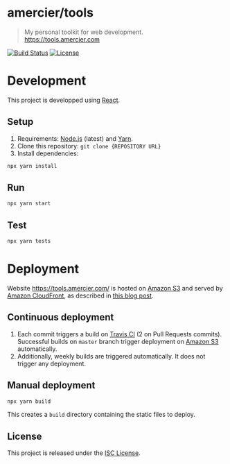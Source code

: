 amercier/tools
==============

> My personal toolkit for web development.  
> https://tools.amercier.com

[![Build Status](https://img.shields.io/travis/amercier/tools/master.svg)](https://travis-ci.org/amercier/tools)
[![License](https://img.shields.io/github/license/amercier/tools.svg)](LICENSE.md)

Development
===========

This project is developped using [React](https://reactjs.org/).

Setup
-----

1. Requirements: [Node.js](https://nodejs.org/en/) (latest) and [Yarn](https://yarnpkg.com/en/).
2. Clone this repository: `git clone {REPOSITORY URL}`
3. Install dependencies:
```sh
npx yarn install
```

Run
---

```sh
npx yarn start
```

Test
----

```sh
npx yarn tests
```


Deployment
==========

Website https://tools.amercier.com/ is hosted on [Amazon S3][1] and served by
[Amazon CloudFront][2], as described in [this blog post][3].

Continuous deployment
---------------------

1. Each commit triggers a build on [Travis CI][4] (2 on Pull Requests commits).
Successful builds on `master` branch trigger deployment on [Amazon S3][1]
automatically.
2. Additionally, weekly builds are triggered automatically. It does not trigger
any deployment.

[1]: https://aws.amazon.com/s3/
[2]: https://aws.amazon.com/cloudfront/
[3]: https://medium.com/@willmorgan/moving-a-static-website-to-aws-s3-cloudfront-with-https-1fdd95563106
[4]: https://travis-ci.org/amercier/tools

Manual deployment
-----------------

```sh
npx yarn build
```

This creates a `build` directory containing the static files to deploy.


License
-------

This project is released under the [ISC License](LICENSE.md).
